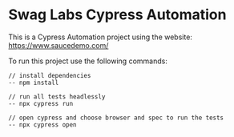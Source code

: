 # Swag Labs Cypress Automation

This is a Cypress Automation project using the website: https://www.saucedemo.com/

To run this project use the following commands:

```shell
// install dependencies
-- npm install 

// run all tests headlessly
-- npx cypress run 

// open cypress and choose browser and spec to run the tests
-- npx cypress open 
```  